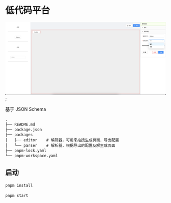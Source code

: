 <!--
 * @Author: mrrs878@foxmail.com
 * @Date: 2022-06-26 23:00:28
 * @LastEditors: mrrs878@foxmail.com
 * @LastEditTime: 2022-07-02 23:21:37
-->

# 低代码平台

![preview](./assets/low-code-0.png);

基于 JSON Schema

```shell
.
├── README.md
├── package.json
├── packages
│   ├── editor    # 编辑器，可用来拖拽生成页面，导出配置
│   └── parser    # 解析器，根据导出的配置反解生成页面
├── pnpm-lock.yaml
└── pnpm-workspace.yaml
```

## 启动

``` shell
pnpm install

pnpm start
```
